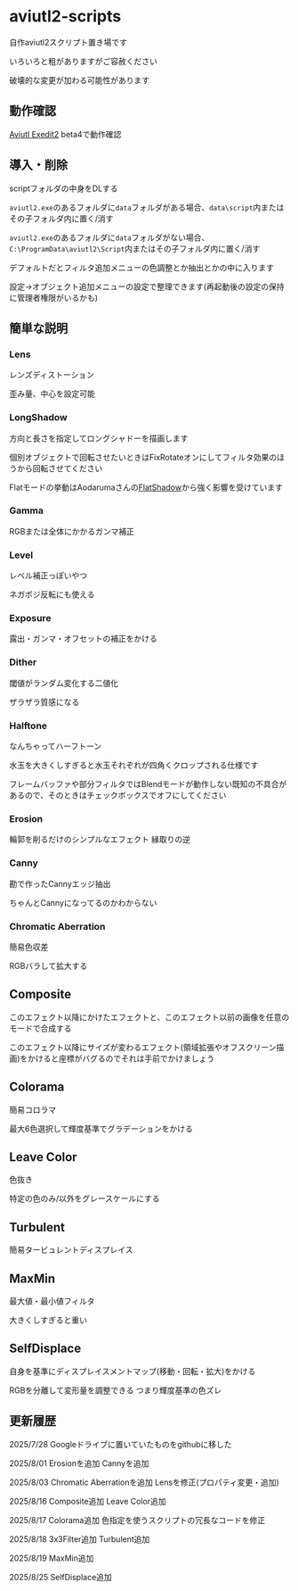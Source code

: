# aviutl2-scripts
自作aviutl2スクリプト置き場です

いろいろと粗がありますがご容赦ください

破壊的な変更が加わる可能性があります

## 動作確認
[Aviutl Exedit2](https://spring-fragrance.mints.ne.jp/aviutl/)
beta4で動作確認


## 導入・削除

scriptフォルダの中身をDLする

`aviutl2.exe`のあるフォルダに`data`フォルダがある場合、`data\script`内またはその子フォルダ内に置く/消す

`aviutl2.exe`のあるフォルダに`data`フォルダがない場合、`C:\ProgramData\aviutl2\Script`内またはその子フォルダ内に置く/消す

デフォルトだとフィルタ追加メニューの色調整とか抽出とかの中に入ります

設定→オブジェクト追加メニューの設定で整理できます(再起動後の設定の保持に管理者権限がいるかも)

## 簡単な説明

### Lens
レンズディストーション

歪み量、中心を設定可能


### LongShadow
方向と長さを指定してロングシャドーを描画します

個別オブジェクトで回転させたいときはFixRotateオンにしてフィルタ効果のほうから回転させてください

Flatモードの挙動はAodarumaさんの[FlatShadow](https://github.com/Aodaruma/Aodaruma-AviUtl-Script)から強く影響を受けています

### Gamma

RGBまたは全体にかかるガンマ補正

### Level

レベル補正っぽいやつ

ネガポジ反転にも使える

### Exposure

露出・ガンマ・オフセットの補正をかける

### Dither

閾値がランダム変化する二値化

ザラザラ質感になる

### Halftone
なんちゃってハーフトーン

水玉を大きくしすぎると水玉それぞれが四角くクロップされる仕様です

フレームバッファや部分フィルタではBlendモードが動作しない既知の不具合があるので、そのときはチェックボックスでオフにしてください

### Erosion

輪郭を削るだけのシンプルなエフェクト 縁取りの逆

### Canny
勘で作ったCannyエッジ抽出

ちゃんとCannyになってるのかわからない

### Chromatic Aberration

簡易色収差

RGBバラして拡大する

## Composite

このエフェクト以降にかけたエフェクトと、このエフェクト以前の画像を任意のモードで合成する

このエフェクト以降にサイズが変わるエフェクト(領域拡張やオフスクリーン描画)をかけると座標がバグるのでそれは手前でかけましょう

## Colorama

簡易コロラマ

最大6色選択して輝度基準でグラデーションをかける

## Leave Color

色抜き

特定の色のみ/以外をグレースケールにする

## Turbulent

簡易タービュレントディスプレイス

## MaxMin

最大値・最小値フィルタ

大きくしすぎると重い

## SelfDisplace

自身を基準にディスプレイスメントマップ(移動・回転・拡大)をかける

RGBを分離して変形量を調整できる つまり輝度基準の色ズレ

## 更新履歴
2025/7/28 Googleドライブに置いていたものをgithubに移した

2025/8/01 Erosionを追加 Cannyを追加

2025/8/03 Chromatic Aberrationを追加 Lensを修正(プロパティ変更・追加)

2025/8/16 Composite追加 Leave Color追加

2025/8/17 Colorama追加 色指定を使うスクリプトの冗長なコードを修正

2025/8/18 3x3Filter追加 Turbulent追加

2025/8/19 MaxMin追加

2025/8/25 SelfDisplace追加
